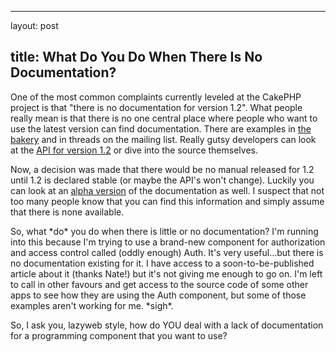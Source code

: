 <hr />

<p>layout: post</p>

<h2>title: What Do You Do When There Is No Documentation?</h2>

<p>One of the most common complaints currently leveled at the CakePHP project is that "there is no documentation for version 1.2".  What people really mean is that there is no one central place where people who want to use the latest version can find documentation.  There are examples in <a href="http://bakery.cakephp.org">the bakery</a> and in threads on the mailing list.  Really gutsy developers can look at the <a href="http://api.cakephp.org/1.2/">API for version 1.2</a> or dive into the source themselves.</p>

<p>
Now, a decision was made that there would be no manual released for 1.2 until 1.2 is declared stable (or maybe the API's won't change).  Luckily you can look at an <a href="https://cakeforge.org/plugins/scmsvn/viewcvs.php/*checkout*/sandbox/1.2/1point2.pdf?rev=155&root=cakedocs">alpha version</a> of the documentation as well.  I suspect that not too many people know that you can find this information and simply assume that there is none available.
</p>

<p>
So, what *do* you do when there is little or no documentation?  I'm running into this because I'm trying to use a brand-new component for authorization and access control called (oddly enough) Auth.  It's very useful...but there is no documentation existing for it.  I have access to a soon-to-be-published article about it (thanks Nate!) but it's not giving me enough to go on.  I'm left to call in other favours and get access to the source code of some other apps to see how they are using the Auth component, but some of those examples aren't working for me.  *sigh*.
</p>

<p>
So, I ask you, lazyweb style, how do YOU deal with a lack of documentation for a programming component that you want to use?</p>
